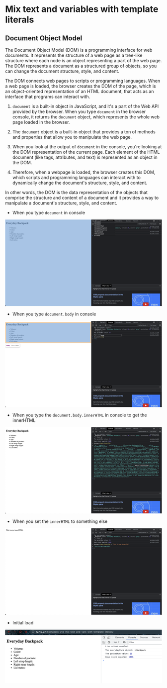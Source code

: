 # Mix text and variables with template literals

## Document Object Model

The Document Object Model (DOM) is a programming interface for web documents. It represents the structure of a web page as a tree-like structure where each node is an object representing a part of the web page. The DOM represents a document as a structured group of objects, so you can change the document structure, style, and content. 

The DOM connects web pages to scripts or programming languages. When a web page is loaded, the browser creates the DOM of the page, which is an object-oriented representation of an HTML document, that acts as an interface that programs can interact with.

1. `document` is a built-in object in JavaScript, and it's a part of the Web API provided by the browser. When you type `document` in the browser console, it returns the `document` object, which represents the whole web page loaded in the browser.

2. The `document` object is a built-in object that provides a ton of methods and properties that allow you to manipulate the web page.

3. When you look at the output of `document` in the console, you're looking at the DOM representation of the current page. Each element of the HTML document (like tags, attributes, and text) is represented as an object in the DOM.

4. Therefore, when a webpage is loaded, the browser creates this DOM, which scripts and programming languages can interact with to dynamically change the document's structure, style, and content.

In other words, the DOM is the data representation of the objects that comprise the structure and content of a document and it provides a way to manipulate a document's structure, style, and content.

- When you type `document` in console

![img](.images/image-2023-04-30-14-58-13.png)

- When you type `document.body` in console

![img](.images/image-2023-04-30-14-58-42.png)

- When you type the `document.body.innerHTML` in console to get the innerHTML

![img](.images/image-2023-04-30-15-01-23.png)

- When you set the `innerHTML` to something else

![img](.images/image-2023-04-30-15-02-21.png)

- Initial load

![img](.images/initial-load.png)
